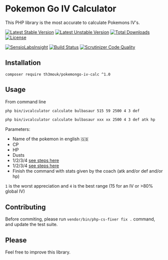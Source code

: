 Pokemon Go IV Calculator
========================

This PHP library is the most accurate to calculate Pokemons IV's.

[![Latest Stable Version](https://poser.pugx.org/th3mouk/pokemongo-iv-calc/v/stable)](https://packagist.org/packages/th3mouk/pokemongo-iv-calc) [![Latest Unstable Version](https://poser.pugx.org/th3mouk/pokemongo-iv-calc/v/unstable)](https://packagist.org/packages/th3mouk/pokemongo-iv-calc) [![Total Downloads](https://poser.pugx.org/th3mouk/pokemongo-iv-calc/downloads)](https://packagist.org/packages/th3mouk/pokemongo-iv-calc) [![License](https://poser.pugx.org/th3mouk/pokemongo-iv-calc/license)](https://packagist.org/packages/th3mouk/pokemongo-iv-calc)

[![SensioLabsInsight](https://insight.sensiolabs.com/projects/8949771b-1e7a-437f-a239-1c5f8addb75d/mini.png)](https://insight.sensiolabs.com/projects/8949771b-1e7a-437f-a239-1c5f8addb75d) [![Build Status](https://travis-ci.org/Th3Mouk/PokemonGo-IV-Calculator.svg?branch=master)](https://travis-ci.org/Th3Mouk/PokemonGo-IV-Calculator) [![Scrutinizer Code Quality](https://scrutinizer-ci.com/g/Th3Mouk/PokemonGo-IV-Calculator/badges/quality-score.png?b=master)](https://scrutinizer-ci.com/g/Th3Mouk/PokemonGo-IV-Calculator/?branch=master)

## Installation

`composer require th3mouk/pokemongo-iv-calc ^1.0`

## Usage

From command line

```sh
php bin/ivcalculator calculate bulbasaur 515 59 2500 4 3 def

php bin/ivcalculator calculate bulbasaur xxx xx 2500 4 3 def atk hp
```

Parameters:

- Name of the pokemon in english :uk:
- CP
- HP
- Dusts
- 1/2/3/4 [see steps here](https://pokemongo.gamepress.gg/pokemon-appraisal)
- 1/2/3/4 [see steps here](https://pokemongo.gamepress.gg/pokemon-appraisal)
- Finish the command with stats given by the coach (atk and/or def and/or hp)

`1` is the worst appreciation and `4` is the best range (15 for an IV or >80% global IV)

## Contributing

Before commiting, please run `vendor/bin/php-cs-fixer fix .` command, and update the test suite. 

## Please

Feel free to improve this library.
